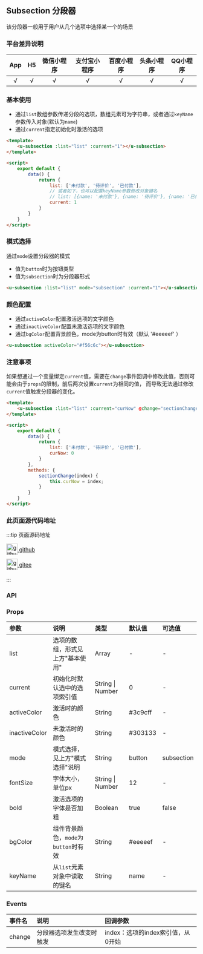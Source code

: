 ## Subsection 分段器 <to-api/>

<demo-model url="/pages/componentsC/subsection/subsection"></demo-model>


该分段器一般用于用户从几个选项中选择某一个的场景

### 平台差异说明

|App|H5	|微信小程序	|支付宝小程序		|百度小程序	|头条小程序	|QQ小程序	|
|:-:|:-:|:-:		|:-:			|:-:		|:-:		|:-:		|
|√	|√	|√			|√				|√			|√			|√			|

### 基本使用

- 通过`list`数组参数传递分段的选项，数组元素可为字符串，或者通过`keyName`参数传入对象(默认为`name`)
- 通过`current`指定初始化时激活的选项

```html
<template>
	<u-subsection :list="list" :current="1"></u-subsection>
</template>

<script>
	export default {
		data() {
			return {
                list: ['未付款', '待评价', '已付款'],
				// 或者如下，也可以配置keyName参数修改对象键名
				// list: [{name: '未付款'}, {name: '待评价'}, {name: '已付款'}],
				current: 1
			}
		}
	}
</script>
```

### 模式选择

通过`mode`设置分段器的模式
- 值为`button`时为按钮类型
- 值为`subsection`时为分段器形式

```html
<u-subsection :list="list" mode="subsection" :current="1"></u-subsection>
```


### 颜色配置

- 通过`activeColor`配置激活选项的文字颜色
- 通过`inactiveColor`配置未激活选项的文字颜色
- 通过`bgColor`配置背景颜色，mode为button时有效（默认 '#eeeeef' ）

```html
<u-subsection activeColor="#f56c6c"></u-subsection>
```


### 注意事项

如果想通过一个变量绑定`current`值，需要在`change`事件回调中修改此值，否则可能会由于`props`的限制，前后两次设置`current`为相同的值，
而导致无法通过修改`current`值触发分段器的变化。

```html
<template>
    <u-subsection :list="list" :current="curNow" @change="sectionChange"></u-subsection>
</template>

<script>
	export default {
		data() {
			return {
                list: ['未付款', '待评价', '已付款'],
				curNow: 0
			}
		},
		methods: {
			sectionChange(index) {
				this.curNow = index;
			}
		}
	}
</script>
```

### 此页面源代码地址

:::tip 页面源码地址
<br/>

<a href="https://github.com/umicro/uView2.0/blob/master/pages/componentsC/subsection/subsection.nvue" target="_blank" style="display: flex;align-items: center">
   <img height="30" src="https://vkceyugu.cdn.bspapp.com/VKCEYUGU-8f7e1d02-dcb1-46ba-90db-ae32fea44f22/4b2bf3e5-68ad-4a15-b0d1-00b7a5246eab.png" title="github" width="30"/>&nbsp;github
</a>

<a href="https://gitee.com/umicro/uView2.0/blob/master/pages/componentsC/subsection/subsection.nvue" target="_blank" style="display: flex;align-items: center;margin-top: 10px">
   <img height="30" src="https://vkceyugu.cdn.bspapp.com/VKCEYUGU-8f7e1d02-dcb1-46ba-90db-ae32fea44f22/0d0bc2dc-64e3-4ea1-a641-9c23d198e36d.png" title="github" width="30"/>&nbsp;gitee
</a>

<br/>
:::

### API

### Props

| 参数			| 说明									| 类型					| 默认值		|  可选值	|
|:-				|:-										|:-						|:-			|:-			|
| list			| 选项的数组，形式见上方"基本使用"			| Array					| -			| -			|
| current		| 初始化时默认选中的选项索引值				| String &#124; Number	| 0			| -			|
| activeColor	| 激活时的颜色							| String				| #3c9cff	| -			|
| inactiveColor| 未激活时的颜色							| String				| #303133	| -			|
| mode			| 模式选择，见上方"模式选择"说明			| String				| button	| subsection|
| fontSize		| 字体大小，单位px						| String &#124; Number	| 12		| -			|
| bold			| 激活选项的字体是否加粗					| Boolean				| true		| false		|
| bgColor		| 组件背景颜色，`mode`为`button`时有效		| String				| #eeeeef	| -			|
| keyName		| 从`list`元素对象中读取的键名				| String	            | name		| -			|

### Events

| 事件名| 说明						| 回调参数							|
| :-	| :-						| :-								|
| change| 分段器选项发生改变时触发		| index：选项的index索引值，从0开始	|

